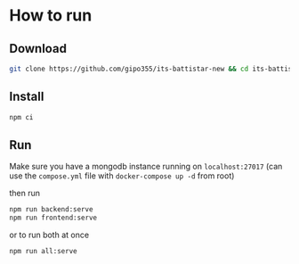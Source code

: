 # How to run

## Download

```bash
git clone https://github.com/gipo355/its-battistar-new && cd its-battistar-new
```

## Install

```bash
npm ci
```

## Run

Make sure you have a mongodb instance running on `localhost:27017` (can use the
`compose.yml` file with `docker-compose up -d` from root)

then run

```bash
npm run backend:serve
npm run frontend:serve
```

or to run both at once

```bash
npm run all:serve
```
